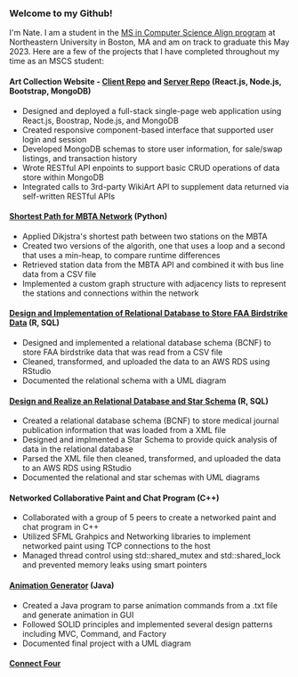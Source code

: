 ### Welcome to my Github!
I'm Nate. I am a student in the [MS in Computer Science Align program](https://www.khoury.northeastern.edu/programs/align-masters-of-science-in-computer-science/) at Northeastern University in Boston, MA and am on track to graduate this May 2023. Here are a few of the projects that I have completed throughout my time as an MSCS student:

#### Art Collection Website - [Client Repo](https://github.com/nziegler87/CS5610-Art-Collector-Website) and [Server Repo](https://github.com/nziegler87/CS5610-Art-Collector-Website-Server) (React.js, Node.js, Bootstrap, MongoDB)
- Designed and deployed a full-stack single-page web application using React.js, Boostrap, Node.js, and MongoDB
- Created responsive component-based interface that supported user login and session
- Developed MongoDB schemas to store user information, for sale/swap listings, and transaction history 
- Wrote RESTful API enpoints to support basic CRUD operations of data store within MongoDB
- Integrated calls to 3rd-party WikiArt API to supplement data returned via self-written RESTful APIs

#### [Shortest Path for MBTA Network](https://github.com/tolliverdani/CS5800-Shortest-Path-on-the-MBTA) (Python)
- Applied Dikjstra's shortest path between two stations on the MBTA
- Created two versions of the algorith, one that uses a loop and a second that uses a min-heap, to compare runtime differences
- Retrieved station data from the MBTA API and combined it with bus line data from a CSV file
- Implemented a custom graph structure with adjacency lists to represent the stations and connections within the network

#### [Design and Implementation of Relational Database to Store FAA Birdstrike Data](https://github.com/nziegler87/CS5200-Design-Implement-Relational-Database) (R, SQL)
- Designed and implemented a relational database schema (BCNF) to store FAA birdstrike data that was read from a CSV file
- Cleaned, transformed, and uploaded the data to an AWS RDS using RStudio
- Documented the relational schema with a UML diagram

#### [Design and Realize an Relational Database and Star Schema](https://github.com/nziegler87/CS5200-Realize-Relational-Database-and-Star-Schema) (R, SQL)
- Created a relational database schema (BCNF) to store medical journal publication information that was loaded from a XML file
- Designed and implmented a Star Schema to provide quick analysis of data in the relational database
- Parsed the XML file then cleaned, transformed, and uploaded the data to an AWS RDS using RStudio
- Documented the relational and star schemas with UML diagrams

#### Networked Collaborative Paint and Chat Program (C++)
- Collaborated with a group of 5 peers to create a networked paint and chat program in C++
- Utilized SFML Grahpics and Networking libraries to implement networked paint using TCP connections to the host
- Managed thread control using std::shared_mutex and std::shared_lock and prevented memory leaks using smart pointers

#### [Animation Generator](https://github.com/nziegler87/OOD-Final-Project) (Java)
- Created a Java program to parse animation commands from a .txt file and generate animation in GUI
- Followed SOLID principles and implemented several design patterns including MVC, Command, and Factory
- Documented final project with a UML diagram

#### [Connect Four]()

